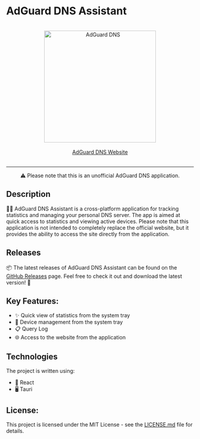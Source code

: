 # AdGuard DNS Assistant

<br/>
<div align="center">
    <picture>
        <source media="(prefers-color-scheme: dark)" srcset="https://cdn.adtidy.org/website/images/AdGuardDNS_light.svg">
        <img alt="AdGuard DNS" src="https://cdn.adtidy.org/website/images/AdGuardDNS_black.svg" width="300px"/>
    </picture>
</div>
<br/>
<div align="center">
    <a href="https://adguard-dns.io/">AdGuard DNS Website</a>
</div>
<br/>

---

<div align="center">
    ⚠️ Please note that this is an unofficial AdGuard DNS application.
</div>

## Description

🚀🌐 AdGuard DNS Assistant is a cross-platform application for tracking statistics and managing your personal DNS server. The app is aimed at quick access to statistics and viewing active devices. Please note that this application is not intended to completely replace the official website, but it provides the ability to access the site directly from the application.

## Releases

📦 The latest releases of AdGuard DNS Assistant can be found on the [GitHub Releases](https://github.com/grumaxxx/AdGuardDNS-Assistant/releases) page. Feel free to check it out and download the latest version! 🎉

## Key Features:

 - ✨ Quick view of statistics from the system tray
 - 📱 Device management from the system tray
 - 📋 Query Log
 - 🌐 Access to the website from the application

## Technologies

The project is written using:

 - 🔧 React
 - 🖥️ Tauri

## License:

This project is licensed under the MIT License - see the [LICENSE.md](LICENSE.md) file for details.
